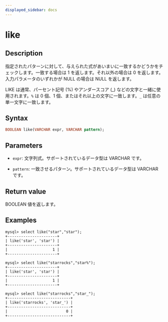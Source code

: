 ```yaml
---
displayed_sidebar: docs
---
```


# like

## Description

指定されたパターンに対して、与えられた式があいまいに一致するかどうかをチェックします。一致する場合は 1 を返します。それ以外の場合は 0 を返します。入力パラメータのいずれかが NULL の場合は NULL を返します。

LIKE は通常、パーセント記号 (%) やアンダースコア (_) などの文字と一緒に使用されます。`%` は 0 個、1 個、またはそれ以上の文字に一致します。`_` は任意の単一文字に一致します。

## Syntax

```Haskell
BOOLEAN like(VARCHAR expr, VARCHAR pattern);
```

## Parameters

- `expr`: 文字列式。サポートされているデータ型は VARCHAR です。

- `pattern`: 一致させるパターン。サポートされているデータ型は VARCHAR です。

## Return value

BOOLEAN 値を返します。

## Examples

```Plain Text
mysql> select like("star","star");
+----------------------+
| like('star', 'star') |
+----------------------+
|                    1 |
+----------------------+

mysql> select like("starrocks","star%");
+----------------------+
| like('star', 'star') |
+----------------------+
|                    1 |
+----------------------+

mysql> select like("starrocks","star_");
+----------------------------+
| like('starrocks', 'star_') |
+----------------------------+
|                          0 |
+----------------------------+
```